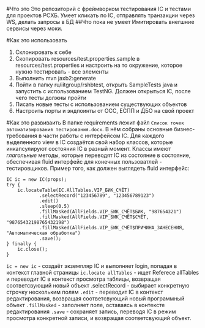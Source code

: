 #Что это
Это репозиторий с фреймворком тестирования IC и тестами для проектов РСХБ.
Умеет кликать по IC, отправлять транзакции через WS, делать запросы в БД
##Что пока не умеет
Имитировать внегшние сервисы через моки.


#Как это использовать
1. Склонировать к себе
2. Скопировать resources/test.properties.sample в resources/test.properties и настроить на то окружение, которое нужно тестировать - все элементы
3. Выполнить mvn jaxb2:generate
4. Пойти в папку ru/iitgroup/rshbtest, открыть SampleTests java и запустить с использованием TestNG. Должен открыться IC, после чего тесты должны пройти
5. Писать новые тесты с использованием существующих объектов
6. Настроить порты и эндпоинты от ОСС, ЕСПП и ДБО на свой проект

#Как это развиваить
В папке requirements лежит файл `Cписок точек автоматизирования тестирования.docx`. В нём собраны основные бизнес-требования в части работы с интерфейсом IC. Для каждого выделенного view в IC создаётся свой набор классов, которые инкапсулируют состояния IC в разный момент. Классы имеют *глагольные* методы, которые переводят IC из состояние в состояние, обеспечивая fluid интерфейс для конечных пользоватлей - тестировщиков.
Пример того, как должен выглядеть fluid интерфейс:
~~~~ 
IC ic = new IC(props);
try {
    ic.locateTable(IC.AllTables.VIP_БИК_СЧЁТ)
            .selectRecord("123456789", "123456789123")
            .edit()
            .sleep(0.5)
            .fillMasked(AllFields.VIP_БИК_СЧЁТ$БИК, "987654321")
            .fillMasked(AllFields.VIP_БИК_СЧЁТ$СЧЁТ, "98765432198765432198")
            .fillMasked(AllFields.VIP_БИК_СЧЁТ$ПРИЧИНА_ЗАНЕСЕНИЯ, "Автоматическая обработка")
            .save();
} finally {
    ic.close();
}
~~~~
`ic = new ic` - cоздаёт экземпляр IC и выполняет login, попадая в контекст главной страницы
`ic.locate allTables` - ищет Referece allTables и переводит IC в контекст просмотра таблицы, возвращая соответсвующий новый объект
.selectRecord - выбирает конкретную строчку нескольким полям
`.edit` - переводит IC в контекст редактирования, возвращая соответсвующий новый программный объект
`.fillMasked` - заполняет поле, оставаясь в контексте редактирования
`.save` - сохраняет запись, переводя IC в режим просмотра конкретной записи, и возвращая соответсвующий объект.

